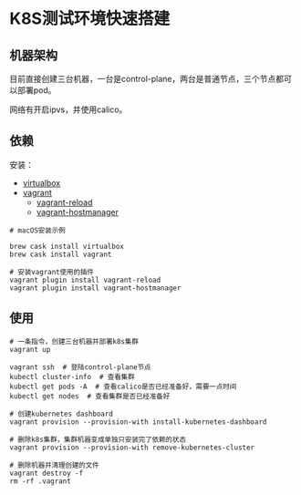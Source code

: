 # K8S测试环境快速搭建

## 机器架构

目前直接创建三台机器，一台是control-plane，两台是普通节点，三个节点都可以部署pod。

网络有开启ipvs，并使用calico。


## 依赖

安装：

- [virtualbox](https://www.virtualbox.org/)
- [vagrant](https://www.vagrantup.com/)
  - [vagrant-reload](https://github.com/aidanns/vagrant-reload)
  - [vagrant-hostmanager](https://github.com/devopsgroup-io/vagrant-hostmanager)

```shell
# macOS安装示例

brew cask install virtualbox
brew cask install vagrant

# 安装vagrant使用的插件
vagrant plugin install vagrant-reload
vagrant plugin install vagrant-hostmanager
```

## 使用

```shell
# 一条指令，创建三台机器并部署k8s集群
vagrant up
```

```shell
vagrant ssh  # 登陆control-plane节点
kubectl cluster-info  # 查看集群
kubectl get pods -A  # 查看calico是否已经准备好，需要一点时间
kubectl get nodes  # 查看集群是否已经准备好
```

```shell
# 创建kubernetes dashboard
vagrant provision --provision-with install-kubernetes-dashboard
```

```shell
# 删除k8s集群，集群机器变成单独只安装完了依赖的状态
vagrant provision --provision-with remove-kubernetes-cluster
```

```shell
# 删除机器并清理创建的文件
vagrant destroy -f
rm -rf .vagrant
```
